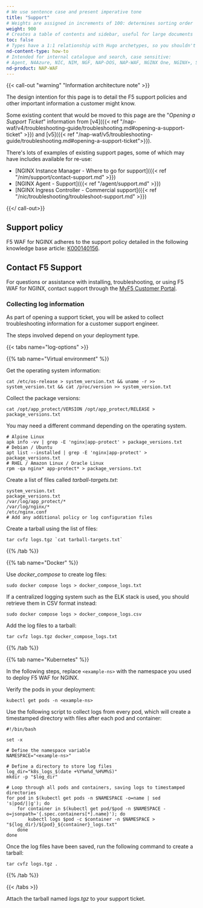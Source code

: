 ```yaml
---
# We use sentence case and present imperative tone
title: "Support"
# Weights are assigned in increments of 100: determines sorting order
weight: 900
# Creates a table of contents and sidebar, useful for large documents
toc: false
# Types have a 1:1 relationship with Hugo archetypes, so you shouldn't need to change this
nd-content-type: how-to
# Intended for internal catalogue and search, case sensitive:
# Agent, N4Azure, NIC, NIM, NGF, NAP-DOS, NAP-WAF, NGINX One, NGINX+, Solutions, Unit
nd-product: NAP-WAF
---
```


{{< call-out "warning" "Information architecture note" >}}

The design intention for this page is to detail the F5 support policies and other important information a customer might know.

Some existing content that would be moved to this page are the "_Opening a Support Ticket_" information from [v4]({{< ref "/nap-waf/v4/troubleshooting-guide/troubleshooting.md#opening-a-support-ticket" >}}) and [v5]({{< ref "/nap-waf/v5/troubleshooting-guide/troubleshooting.md#opening-a-support-ticket">}}).

There's lots of examples of existing support pages, some of which may have includes available for re-use:

- [NGINX Instance Manager - Where to go for support]({{< ref "/nim/support/contact-support.md" >}})
- [NGINX Agent - Support]({{< ref "/agent/support.md" >}})
- [NGINX Ingress Controller - Commercial support]({{< ref "/nic/troubleshooting/troubleshoot-support.md" >}})

{{</ call-out>}}

## Support policy

F5 WAF for NGINX adheres to the support policy detailed in the following knowledge base article: [K000140156](https://my.f5.com/manage/s/article/K000140156).

## Contact F5 Support

For questions or assistance with installing, troubleshooting, or using F5 WAF for NGINX, contact support through the [MyF5 Customer Portal](https://account.f5.com/myf5).

### Collecting log information

As part of opening a support ticket, you will be asked to collect troubleshooting information for a customer support engineer.

The steps involved depend on your deployment type.

{{< tabs name="log-options" >}}

{{% tab name="Virtual environment" %}}

Get the operating system information:

```shell
cat /etc/os-release > system_version.txt && uname -r >> system_version.txt && cat /proc/version >> system_version.txt
```

Collect the package versions:

```shell
cat /opt/app_protect/VERSION /opt/app_protect/RELEASE > package_versions.txt
```

You may need a different command depending on the operating system.

```shell
# Alpine Linux
apk info -vv | grep -E 'nginx|app-protect' > package_versions.txt
# Debian / Ubuntu
apt list --installed | grep -E 'nginx|app-protect' > package_versions.txt
# RHEL / Amazon Linux / Oracle Linux
rpm -qa nginx* app-protect* > package_versions.txt
```

Create a list of files called _tarball-targets.txt_:

```text
system_version.txt
package_versions.txt
/var/log/app_protect/*
/var/log/nginx/*
/etc/nginx.conf
# Add any additional policy or log configuration files
```

Create a tarball using the list of files:

```shell
tar cvfz logs.tgz `cat tarball-targets.txt`
```

{{% /tab %}}

{{% tab name="Docker" %}}

Use _docker_compose_ to create log files:

```shell
sudo docker compose logs > docker_compose_logs.txt
```

If a centralized logging system such as the ELK stack is used, you should retrieve them in CSV format instead:

```shell
sudo docker compose logs > docker_compose_logs.csv
```

Add the log files to a tarball:

```shell
tar cvfz logs.tgz docker_compose_logs.txt
```

{{% /tab %}}

{{% tab name="Kubernetes" %}}

In the following steps, replace `<example-ns>` with the namespace you used to deploy F5 WAF for NGINX.

Verify the pods in your deployment:

```shell
kubectl get pods -n <example-ns>
```

Use the following script to collect logs from every pod, which will create a timestamped directory with files after each pod and container:

```shell
#!/bin/bash

set -x

# Define the namespace variable
NAMESPACE="<example-ns>"

# Define a directory to store log files
log_dir="k8s_logs_$(date +%Y%m%d_%H%M%S)"
mkdir -p "$log_dir"

# Loop through all pods and containers, saving logs to timestamped directories
for pod in $(kubectl get pods -n $NAMESPACE -o=name | sed 's|pod/||g'); do
    for container in $(kubectl get pod/$pod -n $NAMESPACE -o=jsonpath='{.spec.containers[*].name}'); do
        kubectl logs $pod -c $container -n $NAMESPACE > "${log_dir}/${pod}_${container}_logs.txt"
    done
done
```

Once the log files have been saved, run the following command to create a tarball:

```shell
tar cvfz logs.tgz .
```


{{% /tab %}}

{{< /tabs >}}

Attach the tarball named _logs.tgz_ to your support ticket.